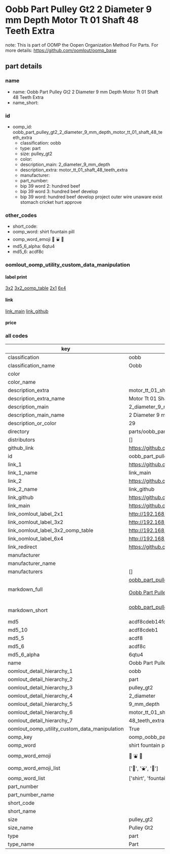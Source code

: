 # Oobb Part Pulley Gt2 2 Diameter 9 mm Depth Motor Tt 01 Shaft 48 Teeth Extra  

note: This is part of OOMP the Oopen Organization Method For Parts. For more details: https://github.com/oomlout/oomp_base

##  part details
  







### name
* name: Oobb Part Pulley Gt2 2 Diameter 9 mm Depth Motor Tt 01 Shaft 48 Teeth Extra
* name_short: 
### id
* oomp_id: oobb_part_pulley_gt2_2_diameter_9_mm_depth_motor_tt_01_shaft_48_teeth_extra
  * classification: oobb
  * type: part
  * size: pulley_gt2
  * color: 
  * description_main: 2_diameter_9_mm_depth
  * description_extra: motor_tt_01_shaft_48_teeth_extra
  * manufacturer: 
  * part_number: 
  * bip 39 word 2: hundred beef
  * bip 39 word 3: hundred beef develop
  * bip 39 word: hundred beef develop project outer wire unaware exist stomach cricket hurt approve

### other_codes
* short_code: 
* oomp_word: shirt fountain pill
* oomp_word_emoji :shirt: :fountain: :pill:
* md5_6_alpha: 6qtu4
* md5_6: acdf8c






### oomlout_oomp_utility_custom_data_manipulation
#### label print
[3x2](http://192.168.1.245:1112/?label=oomp%206qtu4)
[3x2_oomp_table](http://192.168.1.108:1112/?label=oomp%206qtu4)
[2x1](http://192.168.1.242:1112/?label=oomp%206qtu4)
[6x4](http://192.168.1.55:1112/?label=oomp%206qtu4)    

#### link

[link_main](https://github.com/oomlout/oomlout_oomp_version_1_messy/tree/main/parts/oobb_part_pulley_gt2_2_diameter_9_mm_depth_motor_tt_01_shaft_48_teeth_extra) [link_github](https://github.com/oomlout/oomlout_oomp_version_1_messy/tree/main/parts/oobb_part_pulley_gt2_2_diameter_9_mm_depth_motor_tt_01_shaft_48_teeth_extra)                             

#### price







### all codes 
| key | value |  
| --- | --- |  
| classification | oobb |  
| classification_name | Oobb |  
| color |  |  
| color_name |  |  
| description_extra | motor_tt_01_shaft_48_teeth_extra |  
| description_extra_name | Motor Tt 01 Shaft 48 Teeth Extra |  
| description_main | 2_diameter_9_mm_depth |  
| description_main_name | 2 Diameter 9 mm Depth |  
| description_or_color | 29 |  
| directory | parts/oobb_part_pulley_gt2_2_diameter_9_mm_depth_motor_tt_01_shaft_48_teeth_extra |  
| distributors | [] |  
| github_link | https://github.com/oomlout/oomlout_oomp_part_src/tree/main/parts/oobb_part_pulley_gt2_2_diameter_9_mm_depth_motor_tt_01_shaft_48_teeth_extra |  
| id | oobb_part_pulley_gt2_2_diameter_9_mm_depth_motor_tt_01_shaft_48_teeth_extra |  
| link_1 | https://github.com/oomlout/oomlout_oomp_version_1_messy/tree/main/parts/oobb_part_pulley_gt2_2_diameter_9_mm_depth_motor_tt_01_shaft_48_teeth_extra |  
| link_1_name | link_main |  
| link_2 | https://github.com/oomlout/oomlout_oomp_version_1_messy/tree/main/parts/oobb_part_pulley_gt2_2_diameter_9_mm_depth_motor_tt_01_shaft_48_teeth_extra |  
| link_2_name | link_github |  
| link_github | https://github.com/oomlout/oomlout_oomp_version_1_messy/tree/main/parts/oobb_part_pulley_gt2_2_diameter_9_mm_depth_motor_tt_01_shaft_48_teeth_extra |  
| link_main | https://github.com/oomlout/oomlout_oomp_version_1_messy/tree/main/parts/oobb_part_pulley_gt2_2_diameter_9_mm_depth_motor_tt_01_shaft_48_teeth_extra |  
| link_oomlout_label_2x1 | http://192.168.1.242:1112/?label=oomp%206qtu4 |  
| link_oomlout_label_3x2 | http://192.168.1.245:1112/?label=oomp%206qtu4 |  
| link_oomlout_label_3x2_oomp_table | http://192.168.1.108:1112/?label=oomp%206qtu4 |  
| link_oomlout_label_6x4 | http://192.168.1.55:1112/?label=oomp%206qtu4 |  
| link_redirect | https://github.com/oomlout/oomlout_oomp_version_1_messy/tree/main/parts/oobb_part_pulley_gt2_2_diameter_9_mm_depth_motor_tt_01_shaft_48_teeth_extra |  
| manufacturer |  |  
| manufacturer_name |  |  
| manufacturers | [] |  
| markdown_full | [oobb_part_pulley_gt2_2_diameter_9_mm_depth_motor_tt_01_shaft_48_teeth_extra](none)<br>[](none)<br>[Oobb Part Pulley Gt2 2 Diameter 9 Mm Depth Motor Tt 01 Shaft 48 Teeth Extra](none)<br><br> |  
| markdown_short | [oobb_part_pulley_gt2_2_diameter_9_mm_depth_motor_tt_01_shaft_48_teeth_extra](none)<br><br> |  
| md5 | acdf8cdeb14fdd8ff0ceaac079050379 |  
| md5_10 | acdf8cdeb1 |  
| md5_5 | acdf8 |  
| md5_6 | acdf8c |  
| md5_6_alpha | 6qtu4 |  
| name | Oobb Part Pulley Gt2 2 Diameter 9 mm Depth Motor Tt 01 Shaft 48 Teeth Extra |  
| oomlout_detail_hierarchy_1 | oobb |  
| oomlout_detail_hierarchy_2 | part |  
| oomlout_detail_hierarchy_3 | pulley_gt2 |  
| oomlout_detail_hierarchy_4 | 2_diameter |  
| oomlout_detail_hierarchy_5 | 9_mm_depth |  
| oomlout_detail_hierarchy_6 | motor_tt_01_shaft |  
| oomlout_detail_hierarchy_7 | 48_teeth_extra |  
| oomlout_oomp_utility_custom_data_manipulation | True |  
| oomp_key | oomp_oobb_part_pulley_gt2_2_diameter_9_mm_depth_motor_tt_01_shaft_48_teeth_extra |  
| oomp_word | shirt fountain pill |  
| oomp_word_emoji | :shirt: :fountain: :pill: |  
| oomp_word_emoji_list | [':shirt:', ':fountain:', ':pill:'] |  
| oomp_word_list | ['shirt', 'fountain', 'pill'] |  
| part_number |  |  
| part_number_name |  |  
| short_code |  |  
| short_name |  |  
| size | pulley_gt2 |  
| size_name | Pulley Gt2 |  
| type | part |  
| type_name | Part |  
